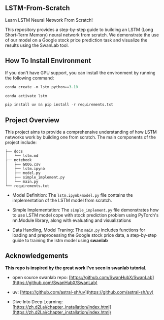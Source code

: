 ## LSTM-From-Scratch
Learn LSTM Neural Network From Scratch!

This repository provides a step-by-step guide to building an LSTM (Long Short-Term Memory) neural network from scratch. We demonstrate the use of our model on a Google stock price prediction task and visualize the results using the SwanLab tool.

## How To Install Environment
If you don't have GPU support, you can install the environment by running the following command:

```python
conda create -n lstm python==3.10

conda activate lstm

pip install uv && pip install -r requirements.txt

```

## Project Overview
This project aims to provide a comprehensive understanding of how LSTM networks work by building one from scratch. The main components of the project include:
```
├── docs
│   └── lstm.md
├── notebook
│   ├── GOOG.csv
│   ├── lstm.ipynb
│   ├── model.py
│   ├── simple_implement.py
│   └── main.py
└── requirements.txt
```
* Model Definition: The `lstm.ipynb/model.py` file contains the implementation of the LSTM model from scratch.

* Simple Implementation: The `simple_implement.py` file demonstrates how to use LSTM model cope with stock prediction problem using PyTorch's nn.Module library, along with evaluating and visualizations

* Data Handling, Model Traning: The `main.py` includes functions for loading and preprocessing the Google stock price data, a step-by-step guide to training the lstm model using **swanlab**


## Acknowledgements
**This repo is inspired by the great work I've seen in swanlab tutorial.**
* open source swanlab repo: [https://github.com/SwanHubX/SwanLab](https://github.com/SwanHubX/SwanLab)

* uv: [https://github.com/astral-sh/uv](https://github.com/astral-sh/uv)

* Dive Into Deep Learning: [https://zh.d2l.ai/chapter_installation/index.html](https://zh.d2l.ai/chapter_installation/index.html)